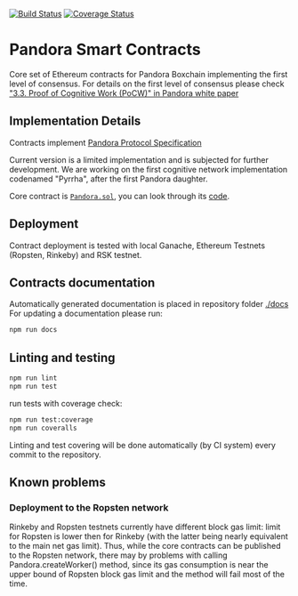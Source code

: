 [![Build Status](https://travis-ci.org/pandoraboxchain/pyrrha-consensus.svg?branch=master)](https://travis-ci.org/pandoraboxchain/pyrrha-consensus) [![Coverage Status](https://coveralls.io/repos/github/pandoraboxchain/pyrrha-consensus/badge.svg?branch=master)](https://coveralls.io/github/pandoraboxchain/pyrrha-consensus?branch=master)  

# Pandora Smart Contracts

Core set of Ethereum contracts for Pandora Boxchain implementing the first level of consensus. 
For details on the first level of consensus please check 
["3.3. Proof of Cognitive Work (PoCW)" in Pandora white paper](https://steemit.com/cryptocurrency/@pandoraboxchain/world-decentralized-ai-on-blockchain-with-cognitive-mining-and-open-markets-for-data-and-algorithms-pandora-boxchain)

## Implementation Details
Contracts implement [Pandora Protocol Specification](https://github.com/pandoraboxchain/techspecs/wiki)

Current version is a limited implementation and is subjected for further development. We are working on the first
cognitive network implementation codenamed "Pyrrha", after the first Pandora daughter.

Core contract is [`Pandora.sol`](contracts/pandora/Pandora.sol), you can look through its [code](contracts/pandora/Pandora.sol).

## Deployment
Contract deployment is tested with local Ganache, Ethereum Testnets (Ropsten, Rinkeby) and RSK testnet.  

## Contracts documentation
Automatically generated documentation is placed in repository folder [./docs](https://github.com/pandoraboxchain/pyrrha-consensus/tree/master/docs)
For updating a documentation please run:
```sh
npm run docs
```

## Linting and testing
```sh
npm run lint
npm run test
```
run tests with coverage check:  
```sh
npm run test:coverage
npm run coveralls
```  
Linting and test covering will be done automatically (by CI system) every commit to the repository.

## Known problems
### Deployment to the Ropsten network

Rinkeby and Ropsten testnets currently have different block gas limit: limit for Ropsten is lower then for Rinkeby (with the latter being nearly equivalent to the main net gas limit). Thus, while the core contracts can be published to the Ropsten network, there may by problems with calling Pandora.createWorker() method, since its gas consumption is near the upper bound of Ropsten block gas limit and the method will fail most of the time.

